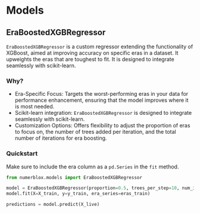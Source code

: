# Models

## EraBoostedXGBRegressor

`EraBoostedXGBRegressor` is a custom regressor extending the functionality of XGBoost, aimed at improving accuracy on specific eras in a dataset. It upweights the eras that are toughest to fit. It is designed to integrate seamlessly with scikit-learn.

### Why?
- Era-Specific Focus: Targets the worst-performing eras in your data for performance enhancement, ensuring that the model improves where it is most needed.
- Scikit-learn integration: `EraBoostedXGBRegressor` is designed to integrate seamlessly with scikit-learn.
- Customization Options: Offers flexibility to adjust the proportion of eras to focus on, the number of trees added per iteration, and the total number of iterations for era boosting.

### Quickstart

Make sure to include the era column as a `pd.Series` in the `fit` method.
```python
from numerblox.models import EraBoostedXGBRegressor

model = EraBoostedXGBRegressor(proportion=0.5, trees_per_step=10, num_iters=20)
model.fit(X=X_train, y=y_train, era_series=eras_train)

predictions = model.predict(X_live)
```